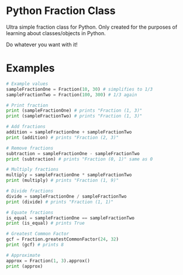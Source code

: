 # Python Fraction Class
Ultra simple fraction class for Python. Only created for the purposes of learning about classes/objects in Python.

Do whatever you want with it!

# Examples
```python 
# Example values
sampleFractionOne = Fraction(10, 30) # simplifies to 1/3
sampleFractionTwo = Fraction(100, 300) # 1/3 again

# Print fraction
print (sampleFractionOne) # prints "Fraction (1, 3)"
print (sampleFractionTwo) # prints "Fraction (1, 3)"

# Add fractions
addition = sampleFractionOne + sampleFractionTwo
print (addition) # prints "Fraction (2, 3)"

# Remove fractions
subtraction = sampleFractionOne - sampleFractionTwo
print (subtraction) # prints "Fraction (0, 1)" same as 0

# Multiply fractions
multiply = sampleFractionOne * sampleFractionTwo
print (multiply) # prints "Fraction (1, 9)"

# Divide fractions
divide = sampleFractionOne / sampleFractionTwo
print (divide) # prints "Fraction (1, 1)"

# Equate fractions
is_equal = sampleFractionOne == sampleFractionTwo
print (is_equal) # prints True

# Greatest Common Factor
gcf = Fraction.greatestCommonFactor(24, 32)
print (gcf) # prints 8

# Approximate
approx = Fraction(1, 3).approx()
print (approx)
```
